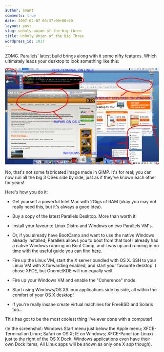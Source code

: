 ```yaml
---
author: anant
comments: true
date: 2007-02-07 06:37:00+00:00
layout: post
slug: unholy-union-of-the-big-three
title: Unholy Union of the Big Three
wordpress_id: 1017
---
```


ZOMG. [Parallels](http://replay.waybackmachine.org/20070219120114/http://www.parallels.com/)' latest build brings along with it some nifty features. Which ultimately leads your desktop to look something like this:

[![ZOMG](/images/2007/zomg.png)](/images/2007/zomg.png)

No, that's not some fabricated image made in GIMP. It's for real; you can now run all the big 3 OSes side by side, just as if they've known each other for years!

Here's how you do it:

* Get yourself a powerful Intel Mac with 2Gigs of RAM (okay you may not really need this, but it's always a good idea).

* Buy a copy of the latest Parallels Desktop. More than worth it!

* Install your favourite Linux Distro and Windows on two Parallels VM's.

* Or, if you already have BootCamp and want to use the native Windows already installed, Parallels allows you to boot from that too! I already had a native Windows running on Boot Camp, and I was up and running in no time with the useful guide you can find [here](http://replay.waybackmachine.org/20070219120114/http://forum.parallels.com/post42129.html).

* Fire up the Linux VM, start the X server bundled with OS X. SSH to your Linux VM with X forwarding enabled, and start your favourite desktop: I chose XFCE, but Gnome/KDE will run equally well.

* Fire up your Windows VM and enable the "Coherence" mode.

* Start using Windows/OS X/Linux applications side by side, all within the comfort of your OS X desktop!

* If you're really insane create virtual machines for FreeBSD and Solaris too...

This has got to be the most coolest thing I've ever done with a computer!

(In the screenshot: Windows Start menu just below the Apple menu; XFCE-Terminal on Linux; Safari on OS X; IE on Windows; XFCE-Panel (on Linux) just to the right of the OS X Dock. Windows applications even have their own Dock items; All Linux apps will be shown as only one X app though).
